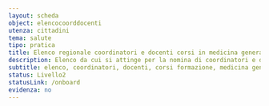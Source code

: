```yaml
---
layout: scheda
object: elencocoorddocenti
utenza: cittadini
tema: salute
tipo: pratica
title: Elenco regionale coordinatori e docenti corsi in medicina generale
description: Elenco da cui si attinge per la nomina di coordinatori e docenti per i corsi di formazione specifica in medicina generale
subtitle: elenco, coordinatori, docenti, corsi formazione, medicina generale, servizio sanitario
status: Livello2
statusLink: /onboard
evidenza: no
---
```

